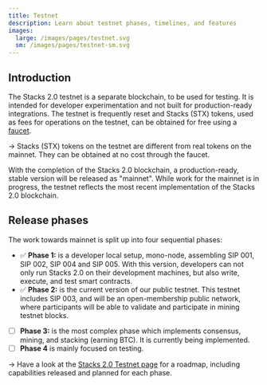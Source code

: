 ```yaml
---
title: Testnet
description: Learn about testnet phases, timelines, and features
images:
  large: /images/pages/testnet.svg
  sm: /images/pages/testnet-sm.svg
---
```


## Introduction

The Stacks 2.0 testnet is a separate blockchain, to be used for testing. It is intended for developer experimentation and not built for production-ready integrations. The testnet is frequently reset and Stacks (STX) tokens, used as fees for operations on the testnet, can be obtained for free using a [faucet](https://www.blockstack.org/testnet/faucet).

-> Stacks (STX) tokens on the testnet are different from real tokens on the mainnet. They can be obtained at no cost through the faucet.

With the completion of the Stacks 2.0 blockchain, a production-ready, stable version will be released as "mainnet". While work for the mainnet is in progress, the testnet reflects the most recent implementation of the Stacks 2.0 blockchain.

## Release phases

The work towards mainnet is split up into four sequential phases:

- ✅ **Phase 1:** is a developer local setup, mono-node, assembling SIP 001, SIP 002, SIP 004 and SIP 005. With this version, developers can not only run Stacks 2.0 on their development machines, but also write, execute, and test smart contracts.
- ✅ **Phase 2:** is the current version of our public testnet. This testnet includes SIP 003, and will be an open-membership public network, where participants will be able to validate and participate in mining testnet blocks.
- [ ] **Phase 3:** is the most complex phase which implements consensus, mining, and stacking (earning BTC). It is currently being implemented.
- [ ] **Phase 4** is mainly focused on testing.

-> Have a look at the [Stacks 2.0 Testnet page](https://www.blockstack.org/testnet#phases) for a roadmap, including capabilities released and planned for each phase.
